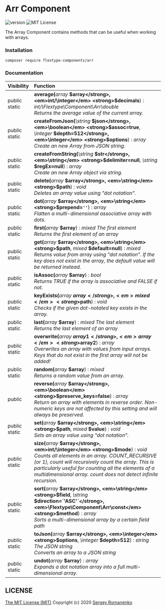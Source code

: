 # Arr Component
![version](https://img.shields.io/badge/version-1.2.6-brightgreen.svg?style=flat-square)
![MIT License](https://img.shields.io/badge/license-MIT-blue.svg?style=flat-square)

The Array Component contains methods that can be useful when working with arrays.

### Installation

```
composer require flextype-components/arr
```

### Documentation

| Visibility | Function |
|:-----------|:---------|
| public static | <strong>average(</strong><em>array</em> <strong>$array</strong>, <em>int/\integer</em> <strong>$decimals</strong>)</strong> : <em>int/\Flextype\Component\Arr\double</em><br /><em>Returns the average value of the current array.</em> |
| public static | <strong>createFromJson(</strong><em>\string</em> <strong>$json</strong>, <em>\boolean</em> <strong>$assoc=true</strong>, <em>\integer</em> <strong>$depth=512</strong>, <em>\integer</em> <strong>$options</strong>)</strong> : <em>array</em><br /><em>Create an new Array from JSON string.</em> |
| public static | <strong>createFromString(</strong><em>\string</em> <strong>$str</strong>, <em>\string</em> <strong>$delimiter=null</strong>, <em>\string</em> <strong>$regEx=null</strong>)</strong> : <em>array</em><br /><em>Create an new Array object via string.</em> |
| public static | <strong>delete(</strong><em>array</em> <strong>$array</strong>, <em>\string</em> <strong>$path</strong>)</strong> : <em>void</em><br /><em>Deletes an array value using "dot notation".</em> |
| public static | <strong>dot(</strong><em>array</em> <strong>$array</strong>, <em>\string</em> <strong>$prepend=`''`</strong>)</strong> : <em>array</em><br /><em>Flatten a multi-dimensional associative array with dots.</em> |
| public static | <strong>first(</strong><em>array</em> <strong>$array</strong>)</strong> : <em>mixed The first element</em><br /><em>Returns the first element of an array</em> |
| public static | <strong>get(</strong><em>array</em> <strong>$array</strong>, <em>\string</em> <strong>$path</strong>, <em>mixed</em> <strong>$default=null</strong>)</strong> : <em>mixed</em><br /><em>Returns value from array using "dot notation". If the key does not exist in the array, the default value will be returned instead.</em> |
| public static | <strong>isAssoc(</strong><em>array</em> <strong>$array</strong>)</strong> : <em>bool</em><br /><em>Returns TRUE if the array is associative and FALSE if not.</em> |
| public static | <strong>keyExists(</strong><em>array</em> <strong>$array</strong>, <em>mixed</em> <strong>$path</strong>)</strong> : <em>void</em><br /><em>Checks if the given dot-notated key exists in the array.</em> |
| public static | <strong>last(</strong><em>array</em> <strong>$array</strong>)</strong> : <em>mixed The last element</em><br /><em>Returns the last element of an array</em> |
| public static | <strong>overwrite(</strong><em>array</em> <strong>$array1</strong>, <em>array</em> <strong>$array2</strong>)</strong> : <em>array</em><br /><em>Overwrites an array with values from input arrays. Keys that do not exist in the first array will not be added!</em> |
| public static | <strong>random(</strong><em>array</em> <strong>$array</strong>)</strong> : <em>mixed</em><br /><em>Returns a random value from an array.</em> |
| public | <strong>reverse(</strong><em>array</em> <strong>$array</strong>, <em>\boolean</em> <strong>$preserve_keys=false</strong>)</strong> : <em>array</em><br /><em>Return an array with elements in reverse order. Non-numeric keys are not affected by this setting and will always be preserved.</em> |
| public static | <strong>set(</strong><em>array</em> <strong>$array</strong>, <em>\string</em> <strong>$path</strong>, <em>mixed</em> <strong>$value</strong>)</strong> : <em>void</em><br /><em>Sets an array value using "dot notation".</em> |
| public static | <strong>size(</strong><em>array</em> <strong>$array</strong>, <em>int/\integer</em> <strong>$mode</strong>)</strong> : <em>void</em><br /><em>Counts all elements in an array. COUNT_RECURSIVE (or 1), count will recursively count the array. This is particularly useful for counting all the elements of a multidimensional array. count does not detect infinite recursion.</em> |
| public static | <strong>sort(</strong><em>array</em> <strong>$array</strong>, <em>\string</em> <strong>$field</strong>, <em>\string</em> <strong>$direction=`'ASC'`</strong>, <em>\Flextype\Component\Arr\const</em> <strong>$method</strong>)</strong> : <em>array</em><br /><em>Sorts a multi-dimensional array by a certain field path</em> |
| public static | <strong>toJson(</strong><em>array</em> <strong>$array</strong>, <em>\integer</em> <strong>$options</strong>, <em>\integer</em> <strong>$depth=512</strong>)</strong> : <em>string The JSON string</em><br /><em>Converts an array to a JSON string</em> |
| public static | <strong>undot(</strong><em>array</em> <strong>$array</strong>)</strong> : <em>array</em><br /><em>Expands a dot notation array into a full multi-dimensional array.</em> |


## LICENSE
[The MIT License (MIT)](https://github.com/flextype-components/arr/blob/master/LICENSE.txt)
Copyright (c) 2020 [Sergey Romanenko](https://github.com/Awilum)
